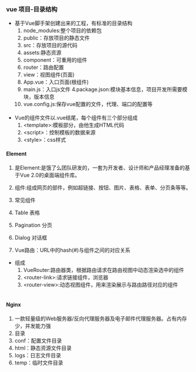 ### vue 项目-目录结构
* 基于Vue脚手架创建出来的工程，有标准的目录结构
  1. node_modules:整个项目的依赖包  
  2. public：存放项目的静态文件
  3. src：存放项目的源代码
    1. assets:静态资源
    2. component：可重用的组件
    3. router：路由配置
    4. view：视图组件(页面)
    5. App.vue：入口页面(根组件)
    6. main.js：入口js文件
  4.package.json:模块基本信息，项目开发所需要模块，版本信息
  5. vue.config.js:保存vue配置的文件，代理、端口的配置等
<br><br>
* Vue的组件文件以.vue结尾，每个组件有三个部分组成
  1. \<template>:模板部分，由他生成HTML代码
  2. \<script>：控制模板的数据来源
  3. \<style>：css样式

#### Element
1. 是Element:是饿了么团队研发的，一套为开发者、设计师和产品经理准备的基于Vue 2.0的桌面端组件库。
2. 组件:组成网页的部件，例如超链接、按钮、图片、表格、表单、分页条等等。

3. 常见组件
  1. Table 表格
  2. Pagination 分页
  3. Dialog 对话框

4. Vue路由：URL中的hash(#)与组件之间的对应关系
  * 组成
    1. VueRouter:路由器类，根据路由请求在路由视图中动态渲染选中的组件
    2. \<router-link>:请求链接组件，浏览器<a>
    3. \<router-view>:动态视图组件，用来渲染展示与路由路径对应的组件
  <br><br>
#### Nginx
  
1. 一款轻量级的Web服务器/反向代理服务器及电子邮件代理服务器。占有内存少，并发能力强
2. 目录
  1. conf：配置文件目录
  2. html：静态资源文件目录
  3. logs：日志文件目录
  4. temp：临时文件目录
  
  
  
